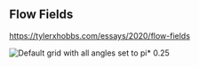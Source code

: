 ## Flow Fields

https://tylerxhobbs.com/essays/2020/flow-fields

![Default grid with all angles set to pi* 0.25](https://images.squarespace-cdn.com/content/v1/5c12933f365f02733c923e4e/1580185490260-IO6K4U90TOSG8KGTEMQG/default-grid.png?format=750w)